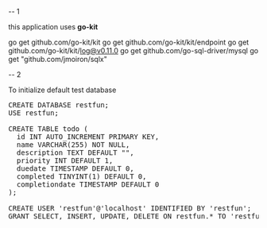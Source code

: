 
-- 1

this application uses <b>go-kit</b>


go get github.com/go-kit/kit
go get github.com/go-kit/kit/endpoint
go get github.com/go-kit/kit/log@v0.11.0
go get github.com/go-sql-driver/mysql
go get  "github.com/jmoiron/sqlx"


-- 2

To initialize default test database

<pre>
CREATE DATABASE restfun;
USE restfun;

CREATE TABLE todo (
  id INT AUTO_INCREMENT PRIMARY KEY,
  name VARCHAR(255) NOT NULL,
  description TEXT DEFAULT "",
  priority INT DEFAULT 1,
  duedate TIMESTAMP DEFAULT 0,
  completed TINYINT(1) DEFAULT 0,
  completiondate TIMESTAMP DEFAULT 0
);

CREATE USER 'restfun'@'localhost' IDENTIFIED BY 'restfun';
GRANT SELECT, INSERT, UPDATE, DELETE ON restfun.* TO 'restfun'@'localhost';
</pre>


